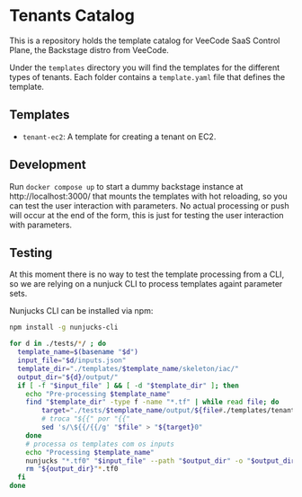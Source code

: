 # Tenants Catalog

This is a repository holds the template catalog for VeeCode SaaS Control Plane, the Backstage distro from VeeCode.

Under the `templates` directory you will find the templates for the different types of tenants. Each folder contains a `template.yaml` file that defines the template.

## Templates

- `tenant-ec2`: A template for creating a tenant on EC2.

## Development

Run `docker compose up` to start a dummy backstage instance at http://localhost:3000/ that mounts the templates with hot reloading, so you can test the user interaction with parameters. No actual processing or push will occur at the end of the form, this is just for testing the user interaction with parameters.

## Testing

At this moment there is no way to test the template processing from a CLI, so we are relying on a nunjuck CLI to process templates againt parameter sets.

Nunjucks CLI can be installed via npm:

```bash
npm install -g nunjucks-cli
```


```bash
for d in ./tests/*/ ; do
  template_name=$(basename "$d")
  input_file="$d/inputs.json"
  template_dir="./templates/$template_name/skeleton/iac/"
  output_dir="${d}/output/"
  if [ -f "$input_file" ] && [ -d "$template_dir" ]; then
    echo "Pre-processing $template_name"
    find "$template_dir" -type f -name "*.tf" | while read file; do
        target="./tests/$template_name/output/${file#./templates/tenant-ec2/skeleton/iac/}"
        # troca "${{" por "{{"
        sed 's/\${{/{{/g' "$file" > "${target}0"
    done
    # processa os templates com os inputs
    echo "Processing $template_name"
    nunjucks "*.tf0" "$input_file" --path "$output_dir" -o "$output_dir" -e tf
    rm "${output_dir}"*.tf0
  fi
done
```

